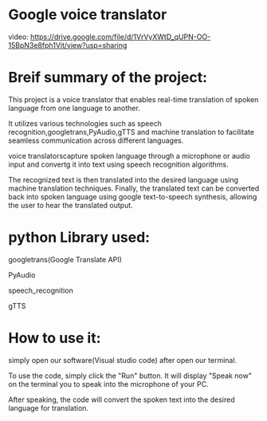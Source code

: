 

# Google voice translator
video: https://drive.google.com/file/d/1VrVyXWtD_qUPN-OO-15BpN3e8fph1Vit/view?usp=sharing
# Breif summary of the project:
This project is a voice translator that enables real-time translation of spoken language from one language to another.

 It utilizes various technologies such as speech recognition,googletrans,PyAudio,gTTS and machine translation to facilitate seamless communication across different languages.

 voice translatorscapture spoken language through a microphone or audio input and convertg it into text using speech recognition algorithms. 

 The recognized text is then translated into the desired language using machine translation techniques. Finally, the translated text can be converted back into spoken language using google text-to-speech synthesis, allowing the user to hear the translated output.

 # python Library  used:
 googletrans(Google Translate API)

 PyAudio

 speech_recognition

 gTTS

 # How to use it:

 simply open our software(Visual studio code) after open our terminal.

 To use the code, simply click the "Run" button. It will display "Speak now" on the terminal you to speak into the microphone of your PC.
  
 After speaking, the code will convert the spoken text into the desired language for translation.


